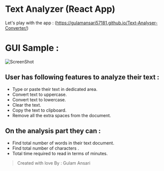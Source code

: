 # Text Analyzer (React App)

Let's play with the app : (https://gulamansari57181.github.io/Text-Analyser-Converter/)

# GUI Sample :
![ScreenShot](https://github.com/gulamansari57181/Text-Analyser-Converter/blob/master/Screenshot%20(49).png)


## User has following features to analyze their text :
- Type or paste their text in dedicated area.
- Convert text to uppercase.
- Convert text to lowercase.
- Clear the text.
- Copy the text to clipboard.
- Remove all the extra spaces from the document.

## On the analysis part they can :
- Find total number of words in their text document.
- Find total number of characters .
- Total time required to read in terms of minutes.

> Created with love By : Gulam Ansari
 

 
 


